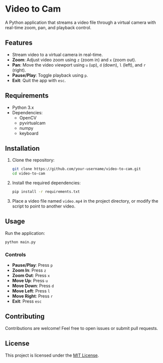 
# Video to Cam

A Python application that streams a video file through a virtual camera with real-time zoom, pan, and playback control.

## Features
- Stream video to a virtual camera in real-time.
- **Zoom**: Adjust video zoom using `z` (zoom in) and `x` (zoom out).
- **Pan**: Move the video viewport using `u` (up), `d` (down), `l` (left), and `r` (right).
- **Pause/Play**: Toggle playback using `p`.
- **Exit**: Quit the app with `esc`.

## Requirements
- Python 3.x
- Dependencies:
  - OpenCV
  - pyvirtualcam
  - numpy
  - keyboard

## Installation
1. Clone the repository:
   ```bash
   git clone https://github.com/your-username/video-to-cam.git
   cd video-to-cam
   ```

2. Install the required dependencies:
   ```bash
   pip install -r requirements.txt
   ```

3. Place a video file named `video.mp4` in the project directory, or modify the script to point to another video.

## Usage
Run the application:
```bash
python main.py
```

### Controls
- **Pause/Play**: Press `p`
- **Zoom In**: Press `z`
- **Zoom Out**: Press `x`
- **Move Up**: Press `u`
- **Move Down**: Press `d`
- **Move Left**: Press `l`
- **Move Right**: Press `r`
- **Exit**: Press `esc`

## Contributing
Contributions are welcome! Feel free to open issues or submit pull requests.

## License
This project is licensed under the [MIT License](LICENSE).
